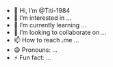 - 👋 Hi, I’m @Titi-1984
- 👀 I’m interested in ...
- 🌱 I’m currently learning ...
- 💞️ I’m looking to collaborate on ...
- 📫 How to reach ،me ...
- 😄 Pronouns: ...
- ⚡ Fun fact: ...

<!---
Titi-1984/Titi-1984 is a ✨ special ✨ repository because its `README.md` (this file) appears on your GitHub profile.
You can click the Preview link to take a look at your changes.
--->
